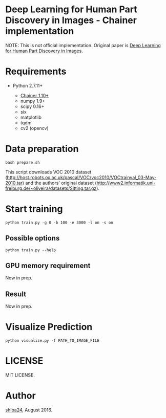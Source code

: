 # Deep Learning for Human Part Discovery in Images - Chainer implementation

NOTE: This is not official implementation. Original paper is [Deep Learning for Human Part Discovery in Images](http://lmb.informatik.uni-freiburg.de/Publications/2016/OB16a/oliveira16icra.pdf).

# Requirements

- Python 2.7.11+

  - [Chainer 1.10+](https://github.com/pfnet/chainer)
  - numpy 1.9+
  - scipy 0.16+
  - six
  - matplotlib
  - tqdm
  - cv2 (opencv)


# Data preparation

```
bash prepare.sh
```

This script downloads VOC 2010 dataset (<http://host.robots.ox.ac.uk/pascal/VOC/voc2010/VOCtrainval_03-May-2010.tar>) and the authors' original dataset (<http://www2.informatik.uni-freiburg.de/~oliveira/datasets/Sitting.tar.gz>).


# Start training

```
python train.py -g 0 -b 100 -e 3000 -l on -s on
```

## Possible options

```
python train.py --help
```


## GPU memory requirement

Now in prep.

## Result

Now in prep.

# Visualize Prediction

```
python visualize.py -f PATH_TO_IMAGE_FILE
```


# LICENSE

MIT LICENSE.

# Author

[shiba24](https://github.com/shiba24/), August 2016.
